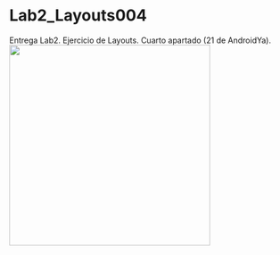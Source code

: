 # Lab2_Layouts004
Entrega Lab2. Ejercicio de Layouts. Cuarto apartado (21 de AndroidYa).
<img src="https://dl.dropboxusercontent.com/u/52992573/Lab2/Layouts/Lab2_Layouts004_1.png" width="360">
